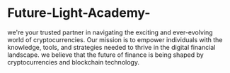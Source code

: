 # Future-Light-Academy-
we're your trusted partner in navigating the exciting and ever-evolving world of cryptocurrencies. Our mission is to empower individuals with the knowledge, tools, and strategies needed to thrive in the digital financial landscape. we believe that the future of finance is being shaped by cryptocurrencies and blockchain technology.
